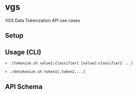 # vgs
VGS Data Tokenization API use cases

## Setup

## Usage (CLI)

```shell
> ./tokenize.sh value1:classifier1 [value2:classifier2 ...]
```

```shell
> ./detokenize.sh token1[,token2,...]
```


## API Schema


